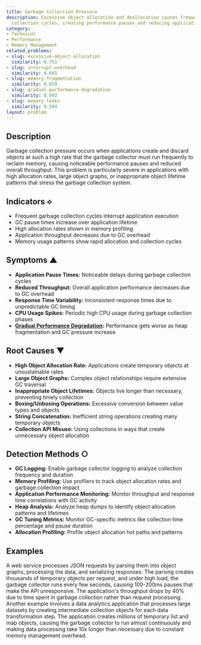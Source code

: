 ```yaml
---
title: Garbage Collection Pressure
description: Excessive object allocation and deallocation causes frequent garbage
  collection cycles, creating performance pauses and reducing application throughput.
category:
- Technical
- Performance
- Memory Management
related_problems:
- slug: excessive-object-allocation
  similarity: 0.751
- slug: interrupt-overhead
  similarity: 0.685
- slug: memory-fragmentation
  similarity: 0.659
- slug: gradual-performance-degradation
  similarity: 0.603
- slug: memory-leaks
  similarity: 0.594
layout: problem
---
```


## Description

Garbage collection pressure occurs when applications create and discard objects at such a high rate that the garbage collector must run frequently to reclaim memory, causing noticeable performance pauses and reduced overall throughput. This problem is particularly severe in applications with high allocation rates, large object graphs, or inappropriate object lifetime patterns that stress the garbage collection system.

## Indicators ⟡

- Frequent garbage collection cycles interrupt application execution
- GC pause times increase over application lifetime
- High allocation rates shown in memory profiling
- Application throughput decreases due to GC overhead
- Memory usage patterns show rapid allocation and collection cycles

## Symptoms ▲

- **Application Pause Times:** Noticeable delays during garbage collection cycles
- **Reduced Throughput:** Overall application performance decreases due to GC overhead
- **Response Time Variability:** Inconsistent response times due to unpredictable GC timing
- **CPU Usage Spikes:** Periodic high CPU usage during garbage collection phases
- **[Gradual Performance Degradation](gradual-performance-degradation.md):** Performance gets worse as heap fragmentation and GC pressure increase

## Root Causes ▼

- **High Object Allocation Rate:** Applications create temporary objects at unsustainable rates
- **Large Object Graphs:** Complex object relationships require extensive GC traversal
- **Inappropriate Object Lifetimes:** Objects live longer than necessary, preventing timely collection
- **Boxing/Unboxing Operations:** Excessive conversion between value types and objects
- **String Concatenation:** Inefficient string operations creating many temporary objects
- **Collection API Misuse:** Using collections in ways that create unnecessary object allocation

## Detection Methods ○

- **GC Logging:** Enable garbage collector logging to analyze collection frequency and duration
- **Memory Profiling:** Use profilers to track object allocation rates and garbage collection impact
- **Application Performance Monitoring:** Monitor throughput and response time correlations with GC activity
- **Heap Analysis:** Analyze heap dumps to identify object allocation patterns and lifetimes
- **GC Tuning Metrics:** Monitor GC-specific metrics like collection time percentage and pause duration
- **Allocation Profiling:** Profile object allocation hot paths and patterns

## Examples

A web service processes JSON requests by parsing them into object graphs, processing the data, and serializing responses. The parsing creates thousands of temporary objects per request, and under high load, the garbage collector runs every few seconds, causing 100-200ms pauses that make the API unresponsive. The application's throughput drops by 40% due to time spent in garbage collection rather than request processing. Another example involves a data analytics application that processes large datasets by creating intermediate collection objects for each data transformation step. The application creates millions of temporary list and map objects, causing the garbage collector to run almost continuously and making data processing take 10x longer than necessary due to constant memory management overhead.